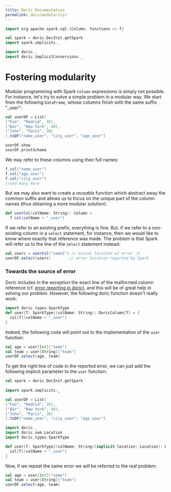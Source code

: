 ```yaml
---
title: Doric Documentation
permalink: docs/modularity/
---
```


```scala mdoc:invisible
import org.apache.spark.sql.{Column, functions => f}

val spark = doric.DocInit.getSpark
import spark.implicits._

import doric._
import doric.implicitConversions._
```

# Fostering modularity

Modular programming with Spark `Column` expressions is simply not possible. For instance, let's try to solve a simple
problem in a modular way. We start from the following `DataFrame`, whose columns finish with the same suffix "_user":

```scala mdoc:invisible
val userDF = List(
("Foo", "Madrid", 35),
("Bar", "New York", 40),
("John", "Paris", 30)
).toDF("name_user", "city_user", "age_user")
```

```scala mdoc
userDF.show
userDF.printSchema
```

We may refer to these columns using their full names: 

```scala mdoc
f.col("name_user")
f.col("age_user")
f.col("city_user")
//and many more
```

But we may also want to create a _reusable_ function which abstract away the common suffix and allows us to focus
on the unique part of the column names (thus obtaining a more modular solution):

```scala mdoc
def userCol(colName: String): Column =
  f.col(colName + "_user")
```

If we refer to an existing prefix, everything is fine. But, if we refer to a non-existing column in a `select` 
statement, for instance, then we would like to know where exactly that reference was made. The problem is that Spark 
will refer us to the line of the `select` statement instead: 

```scala mdoc:crash
val userc = userCol("name1") // actual location of error :S
userDF.select(userc)        // error location reported by Spark
```

### Towards the source of error

Doric includes in the exception the exact line of the malformed column reference (cf. [error reporting in doric](errors.md)),
and this will be of great help in solving our problem. However, the following doric function doesn't really work:

```scala mdoc
import doric.types.SparkType
def user[T: SparkType](colName: String): DoricColumn[T] = {
  col[T](colName + "_user")
}
```

Indeed, the following code will point out to the implementation of the `user` function: 

```scala mdoc:crash
val age = user[Int]("name")
val team = user[String]("team")
userDF.select(age, team)
```


To get the right line of code in the reported error, we can just add the following implicit parameter to the `user`
function: 

```scala mdoc:invisible:reset
val spark = doric.DocInit.getSpark
      
import spark.implicits._

val userDF = List(
("Foo", "Madrid", 35),
("Bar", "New York", 40),
("John", "Paris", 30)
).toDF("name_user", "city_user", "age_user")

```

```scala mdoc
import doric._
import doric.sem.Location
import doric.types.SparkType

def user[T: SparkType](colName: String)(implicit location: Location): DoricColumn[T] = {
  col[T](colName + "_user")
}
```

Now, if we repeat the same error we will be referred to the real problem:

```scala mdoc:crash
val age = user[Int]("name")
val team = user[String]("team")
userDF.select(age, team)
```

